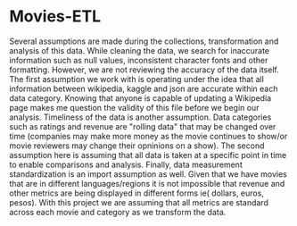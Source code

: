 # Movies-ETL

Several assumptions are made during the collections, transformation and analysis of this data. While cleaning the data, we search for inaccurate information such as null values, inconsistent character fonts and other formatting. However, we are not reviewing the accuracy of the data itself. The first assumption we work with is operating under the idea that all information between wikipedia, kaggle and json are accurate within each data category. Knowing that anyone is capable of updating a Wikipedia page makes me question the validity of this file before we begin our analysis. Timeliness of the data is another assumption. Data categories such as ratings and revenue are "rolling data" that may be changed over time (companies may make more money as the movie continues to show/or movie reviewers may change their opninions on a show). The second assumption here is assuming that all data is taken at a specific point in time to enable comparisons and analysis. Finally, data measurement standardization is an import assumption as well. Given that we have movies that are in different languages/regions it is not impossible that revenue and other metrics are being displayed in different forms ie( dollars, euros, pesos). With this project we are assuming that all metrics are standard across each movie and category as we transform the data.
